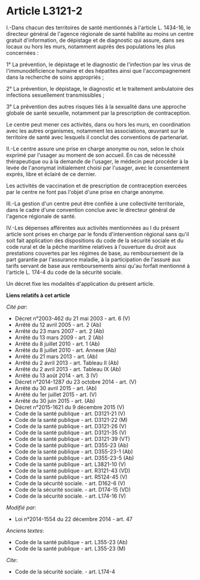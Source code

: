 # Article L3121-2

I.-Dans chacun des territoires de santé mentionnés à l'article L. 1434-16, le directeur général de l'agence régionale de
santé habilite au moins un centre gratuit d'information, de dépistage et de diagnostic qui assure, dans ses locaux ou hors
les murs, notamment auprès des populations les plus concernées : 

1° La prévention, le dépistage et le diagnostic de l'infection par les virus de l'immunodéficience humaine et des hépatites
ainsi que l'accompagnement dans la recherche de soins appropriés ; 

2° La prévention, le dépistage, le diagnostic et le traitement ambulatoire des infections sexuellement transmissibles ; 

3° La prévention des autres risques liés à la sexualité dans une approche globale de santé sexuelle, notamment par la
prescription de contraception. 

Le centre peut mener ces activités, dans ou hors les murs, en coordination avec les autres organismes, notamment les
associations, œuvrant sur le territoire de santé avec lesquels il conclut des conventions de partenariat. 

II.-Le centre assure une prise en charge anonyme ou non, selon le choix exprimé par l'usager au moment de son accueil. En cas
de nécessité thérapeutique ou à la demande de l'usager, le médecin peut procéder à la levée de l'anonymat initialement choisi
par l'usager, avec le consentement exprès, libre et éclairé de ce dernier. 

Les activités de vaccination et de prescription de contraception exercées par le centre ne font pas l'objet d'une prise en
charge anonyme. 

III.-La gestion d'un centre peut être confiée à une collectivité territoriale, dans le cadre d'une convention conclue avec le
directeur général de l'agence régionale de santé. 

IV.-Les dépenses afférentes aux activités mentionnées au I du présent article sont prises en charge par le fonds
d'intervention régional sans qu'il soit fait application des dispositions du code de la sécurité sociale et du code rural et
de la pêche maritime relatives à l'ouverture du droit aux prestations couvertes par les régimes de base, au remboursement de
la part garantie par l'assurance maladie, à la participation de l'assuré aux tarifs servant de base aux remboursements ainsi
qu'au forfait mentionné à l'article L. 174-4 du code de la sécurité sociale. 

Un décret fixe les modalités d'application du présent article.

**Liens relatifs à cet article**

_Cité par_:

  - Décret n°2003-462 du 21 mai 2003 - art. 6 (V)
  - Arrêté du 12 avril 2005 - art. 2 (Ab)
  - Arrêté du 23 mars 2007 - art. 2 (Ab)
  - Arrêté du 13 mars 2009 - art. 2 (Ab)
  - Arrêté du 8 juillet 2010 - art. 1 (Ab)
  - Arrêté du 8 juillet 2010 - art. Annexe (Ab)
  - Arrêté du 21 mars 2013 - art. (Ab)
  - Arrêté du 2 avril 2013 - art. Tableau II (Ab)
  - Arrêté du 2 avril 2013 - art. Tableau IX (Ab)
  - Arrêté du 13 août 2014 - art. 3 (V)
  - Décret n°2014-1287 du 23 octobre 2014 - art. (V)
  - Arrêté du 30 avril 2015 - art. (Ab)
  - Arrêté du 1er juillet 2015 - art. (V)
  - Arrêté du 30 juin 2015 - art. (Ab)
  - Décret n°2015-1621 du 9 décembre 2015 (V)
  - Code de la santé publique - art. D3121-21 (V)
  - Code de la santé publique - art. D3121-22 (M)
  - Code de la santé publique - art. D3121-26 (V)
  - Code de la santé publique - art. D3121-35 (V)
  - Code de la santé publique - art. D3121-39 (VT)
  - Code de la santé publique - art. D355-23 (Ab)
  - Code de la santé publique - art. D355-23-1 (Ab)
  - Code de la santé publique - art. D355-23-5 (Ab)
  - Code de la santé publique - art. L3821-10 (V)
  - Code de la santé publique - art. R3121-43 (VD)
  - Code de la santé publique - art. R5124-45 (V)
  - Code de la sécurité sociale. - art. D162-6 (V)
  - Code de la sécurité sociale. - art. D174-15 (VD)
  - Code de la sécurité sociale. - art. L174-16 (V)

_Modifié par_:

  - Loi n°2014-1554 du 22 décembre 2014 - art. 47

_Anciens textes_:

  - Code de la santé publique - art. L355-23 (Ab)
  - Code de la santé publique - art. L355-23 (M)

_Cite_:

  - Code de la sécurité sociale. - art. L174-4
